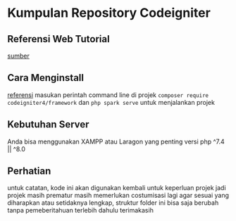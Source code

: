 # Kumpulan Repository Codeigniter

## Referensi Web Tutorial

[sumber](https://qadrlabs.com/post/tutorial-codeigniter-4-generate-pdf-menggunakan-dompdf)

## Cara Menginstall

[referensi](https://codeigniter4.github.io/userguide/installation/installing_composer.html#adding-codeigniter4-to-an-existing-project)
masukan perintah command line di projek `composer require codeigniter4/framework` dan `php spark serve` untuk menjalankan projek


## Kebutuhan Server

Anda bisa menggunakan XAMPP atau Laragon yang penting versi php ^7.4 || ^8.0 

## Perhatian

untuk catatan, kode ini akan digunakan  kembali untuk keperluan projek jadi projek masih prematur masih memerlukan costumisasi lagi agar sesuai yang diharapkan atau setidaknya lengkap, struktur folder ini bisa saja berubah tanpa pemeberitahuan terlebih dahulu terimakasih